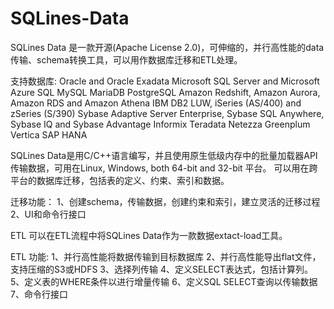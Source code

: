# SQLines-Data
SQLines Data 是一款开源(Apache License 2.0)，可伸缩的，并行高性能的data传输、schema转换工具，可以用作数据库迁移和ETL处理。

支持数据库:
Oracle and Oracle Exadata
Microsoft SQL Server and Microsoft Azure SQL
MySQL
MariaDB
PostgreSQL
Amazon Redshift, Amazon Aurora, Amazon RDS and Amazon Athena
IBM DB2 LUW, iSeries (AS/400) and zSeries (S/390)
Sybase Adaptive Server Enterprise, Sybase SQL Anywhere, Sybase IQ and Sybase Advantage
Informix
Teradata
Netezza
Greenplum
Vertica
SAP HANA

SQLines Data是用C/C++语言编写，并且使用原生低级内存中的批量加载器API传输数据，可用在Linux, Windows, both 64-bit and 32-bit 平台。
可以用在跨平台的数据库迁移，包括表的定义、约束、索引和数据。

迁移功能：
1、创建schema，传输数据，创建约束和索引，建立灵活的迁移过程
2、UI和命令行接口

ETL
可以在ETL流程中将SQLines Data作为一款数据extact-load工具。

ETL 功能:
1、并行高性能将数据传输到目标数据库
2、并行高性能导出flat文件，支持压缩的S3或HDFS
3、选择列传输
4、定义SELECT表达式，包括计算列。
5、定义表的WHERE条件以进行增量传输
6、定义SQL SELECT查询以传输数据
7、命令行接口
